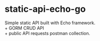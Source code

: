 # static-api-echo-go
Simple static API built with Echo framework.
<br />
\+ GORM CRUD API
<br />
\+ public API requests postman collection.
